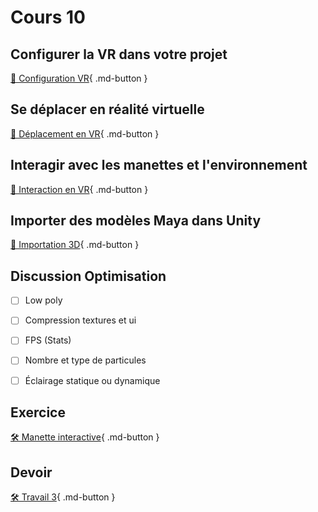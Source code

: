 # Cours 10

## Configurer la VR dans votre projet
[📝 Configuration VR](unity/configuration_vr.md){ .md-button }     

## Se déplacer en réalité virtuelle
[📝 Déplacement en VR](unity/deplacement_vr.md){ .md-button }     

## Interagir avec les manettes et l'environnement
[📝 Interaction en VR](unity/interaction_vr.md){ .md-button }     

## Importer des modèles Maya dans Unity
[📝 Importation 3D](unity/Importation3D.md){ .md-button } 


## Discussion Optimisation
- [ ] Low poly
- [ ] Compression textures et ui
- [ ] FPS (Stats)
- [ ] Nombre et type de particules
- [ ] Éclairage statique ou dynamique   


## Exercice
[🛠️ Manette interactive](exercices/interaction_vr.md){ .md-button } 

## Devoir
[🛠️ Travail 3](./consignes/travail3.md){ .md-button } 
